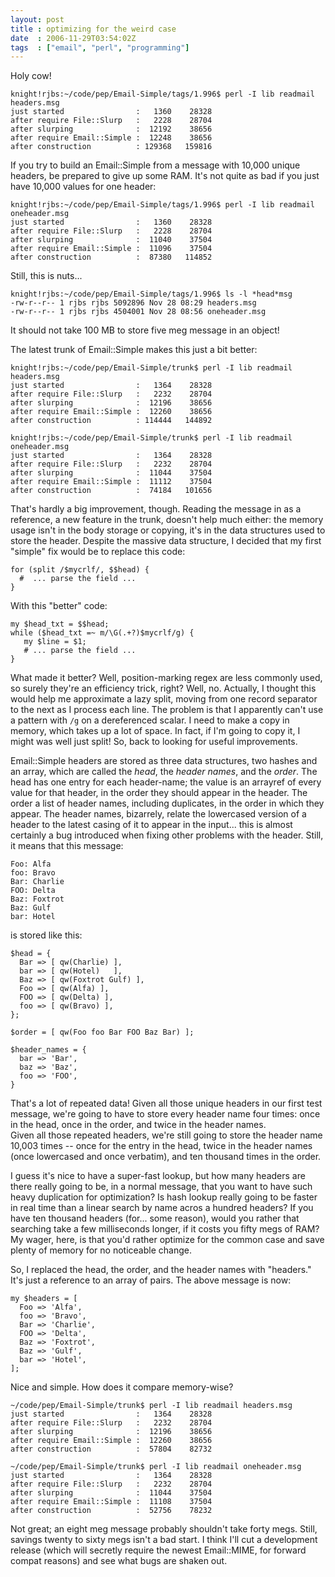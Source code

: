 ```yaml
---
layout: post
title : optimizing for the weird case
date  : 2006-11-29T03:54:02Z
tags  : ["email", "perl", "programming"]
---
```

Holy cow!

    knight!rjbs:~/code/pep/Email-Simple/tags/1.996$ perl -I lib readmail headers.msg 
    just started                :   1360    28328
    after require File::Slurp   :   2228    28704
    after slurping              :  12192    38656
    after require Email::Simple :  12248    38656
    after construction          : 129368   159816

If you try to build an Email::Simple from a message with 10,000 unique headers,
be prepared to give up some RAM.  It's not quite as bad if you just have 10,000
values for one header:

    knight!rjbs:~/code/pep/Email-Simple/tags/1.996$ perl -I lib readmail oneheader.msg 
    just started                :   1360    28328
    after require File::Slurp   :   2228    28704
    after slurping              :  11040    37504
    after require Email::Simple :  11096    37504
    after construction          :  87380   114852

Still, this is nuts...

    knight!rjbs:~/code/pep/Email-Simple/tags/1.996$ ls -l *head*msg
    -rw-r--r-- 1 rjbs rjbs 5092896 Nov 28 08:29 headers.msg
    -rw-r--r-- 1 rjbs rjbs 4504001 Nov 28 08:56 oneheader.msg

It should not take 100 MB to store five meg message in an object!

The latest trunk of Email::Simple makes this just a bit better:

    knight!rjbs:~/code/pep/Email-Simple/trunk$ perl -I lib readmail headers.msg
    just started                :   1364    28328
    after require File::Slurp   :   2232    28704
    after slurping              :  12196    38656
    after require Email::Simple :  12260    38656
    after construction          : 114444   144892

    knight!rjbs:~/code/pep/Email-Simple/trunk$ perl -I lib readmail oneheader.msg
    just started                :   1364    28328
    after require File::Slurp   :   2232    28704
    after slurping              :  11044    37504
    after require Email::Simple :  11112    37504
    after construction          :  74184   101656

That's hardly a big improvement, though.  Reading the message in as a
reference, a new feature in the trunk, doesn't help much either: the memory
usage isn't in the body storage or copying, it's in the data structures used to
store the header.  Despite the massive data structure, I decided that my first
"simple" fix would be to replace this code:

    for (split /$mycrlf/, $$head) {
      #  ... parse the field ...
    }

With this "better" code:

    my $head_txt = $$head;
    while ($head_txt =~ m/\G(.+?)$mycrlf/g) {
       my $line = $1;
       # ... parse the field ...
    }

What made it better?  Well, position-marking regex are less commonly used, so
surely they're an efficiency trick, right?  Well, no.  Actually, I thought this
would help me approximate a lazy split, moving from one record separator to the
next as I process each line.  The problem is that I apparently can't use a
pattern with `/g` on a dereferenced scalar.  I need to make a copy in memory,
which takes up a lot of space.  In fact, if I'm going to copy it, I might was
well just split!  So, back to looking for useful improvements.

Email::Simple headers are stored as three data structures, two hashes and an
array, which are called the *head*, the *header names*, and the *order*.  The
head has one entry for each header-name; the value is an arrayref of every
value for that header, in the order they should appear in the header.  The
order a list of header names, including duplicates, in the order in which they
appear.  The header names, bizarrely, relate the lowercased version of a header
to the latest casing of it to appear in the input... this is almost certainly a
bug introduced when fixing other problems with the header.  Still, it means
that this message:

    Foo: Alfa
    foo: Bravo
    Bar: Charlie
    FOO: Delta
    Baz: Foxtrot
    Baz: Gulf
    bar: Hotel

is stored like this:

    $head = {
      Bar => [ qw(Charlie) ],
      bar => [ qw(Hotel)   ],
      Baz => [ qw(Foxtrot Gulf) ],
      Foo => [ qw(Alfa) ],
      FOO => [ qw(Delta) ],
      foo => [ qw(Bravo) ],
    };

    $order = [ qw(Foo foo Bar FOO Baz Bar) ];

    $header_names = {
      bar => 'Bar',
      baz => 'Baz',
      foo => 'FOO',
    }

That's a lot of repeated data!  Given all those unique headers in our first
test message, we're going to have to store every header name four times: once
in the head, once in the order, and twice in the header names.  
Given all those repeated headers, we're still going to store the header name
10,003 times -- once for the entry in the head, twice in the header names (once
lowercased and once verbatim), and ten thousand times in the order.

I guess it's nice to have a super-fast lookup, but how many headers are there
really going to be, in a normal message, that you want to have such heavy
duplication for optimization?  Is hash lookup really going to be faster in real
time than a linear search by name acros a hundred headers?  If you have ten
thousand headers (for... some reason), would you rather that searching take a
few milliseconds longer, if it costs you fifty megs of RAM?  My wager, here, is
that you'd rather optimize for the common case and save plenty of memory for no
noticeable change.

So, I replaced the head, the order, and the header names with "headers."  It's
just a reference to an array of pairs.  The above message is now:

    my $headers = [
      Foo => 'Alfa',
      foo => 'Bravo',
      Bar => 'Charlie',
      FOO => 'Delta',
      Baz => 'Foxtrot',
      Baz => 'Gulf',
      bar => 'Hotel',
    ];

Nice and simple.  How does it compare memory-wise?

    ~/code/pep/Email-Simple/trunk$ perl -I lib readmail headers.msg
    just started                :   1364    28328
    after require File::Slurp   :   2232    28704
    after slurping              :  12196    38656
    after require Email::Simple :  12260    38656
    after construction          :  57804    82732

    ~/code/pep/Email-Simple/trunk$ perl -I lib readmail oneheader.msg 
    just started                :   1364    28328
    after require File::Slurp   :   2232    28704
    after slurping              :  11044    37504
    after require Email::Simple :  11108    37504
    after construction          :  52756    78232

Not great; an eight meg message probably shouldn't take forty megs.  Still,
savings twenty to sixty megs isn't a bad start.  I think I'll cut a development
release (which will secretly require the newest Email::MIME, for forward compat
reasons) and see what bugs are shaken out.

